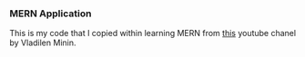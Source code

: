 ### MERN Application
This is my code that I copied within learning MERN from [this](https://www.youtube.com/watch?v=ivDjWYcKDZI) youtube 
chanel
 by 
Vladilen Minin. 

[this]:[https://www.youtube.com/watch?v=ivDjWYcKDZI]